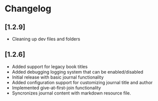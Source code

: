 # Changelog


## [1.2.9]
- Cleaning up dev files and folders

## [1.2.6]
- Added support for legacy book titles
- Added debugging logging system that can be enabled/disabled
- Initial release with basic journal functionality
- Added configuration support for customizing journal title and author
- Implemented give-at-first-join functionality
- Syncronizes journal content with markdown resource file.